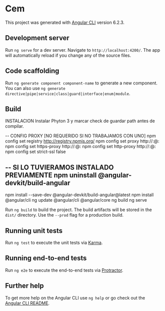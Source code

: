 # Cem

This project was generated with [Angular CLI](https://github.com/angular/angular-cli) version 6.2.3.

## Development server

Run `ng serve` for a dev server. Navigate to `http://localhost:4200/`. The app will automatically reload if you change any of the source files.

## Code scaffolding

Run `ng generate component component-name` to generate a new component. You can also use `ng generate directive|pipe|service|class|guard|interface|enum|module`.

## Build
 INSTALACION 
 Instalar Phyton 3 y marcar check de guardar path antes de compilar.

 -- CONFIG PROXY [NO REQUERIDO SI NO TRABAJAMOS CON UNO]
 npm config set registry http://registry.npmjs.org/
 npm config set proxy http://<username>:<password>@<proxy>:<port> 
 npm config set https-proxy http://<username>:<password>@<proxy>:<port> 
 npm config set http-proxy http://<username>:<password>@<proxy>:<port> 
 npm config set strict-ssl false
 
 -- SI LO TUVIERAMOS INSTALADO PREVIAMENTE
 npm uninstall @angular-devkit/build-angular
 -- 
 npm install --save-dev @angular-devkit/build-angular@latest
 npm install @angular/cli
 ng update @angular/cli @angular/core
 ng build
 ng serve

Run `ng build` to build the project. The build artifacts will be stored in the `dist/` directory. Use the `--prod` flag for a production build.

## Running unit tests

Run `ng test` to execute the unit tests via [Karma](https://karma-runner.github.io).

## Running end-to-end tests

Run `ng e2e` to execute the end-to-end tests via [Protractor](http://www.protractortest.org/).

## Further help

To get more help on the Angular CLI use `ng help` or go check out the [Angular CLI README](https://github.com/angular/angular-cli/blob/master/README.md).
